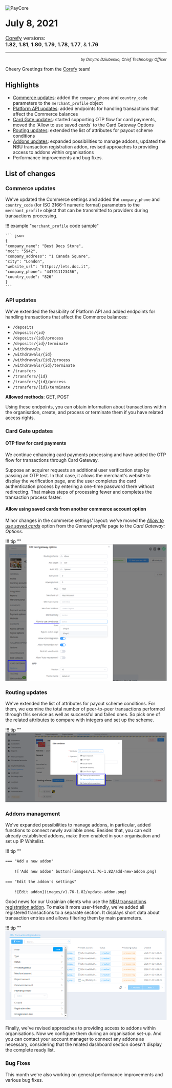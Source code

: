 <img src="/release-notes/images/paycore_illustration_newstyle-cool-cubes.jpg" alt="PayCore" style="width: 375px; float: left; padding-right: 15px;">

# July 8, 2021

<span style="font-size: 115%">[Corefy](https://corefy.com/) versions:<br>
**1.82**, **1.81**, **1.80**, **1.79**, **1.78**, **1.77**, & **1.76**</span>
<hr>
<div style="text-align: right; font-size: 85%; font-style: italic;">by Dmytro Dziubenko, Chief Technology Officer</div>

Cheery Greetings from the [Corefy](https://corefy.com/) team!

## Highlights

* [Commerce updates](#commerce-updates): added the `company_phone` and `country_code` parameters to the `merchant_profile` object
* [Platform API updates](#api-updates): added endpoints for handling transactions that affect the Commerce balances
* [Card Gate updates](#card-gate-updates): started supporting OTP flow for card payments, moved the 'Allow to use saved cards' to the Card Gateway Options
* [Routing updates](#routing-updates): extended the list of attributes for payout scheme conditions
* [Addons updates](#addons-management): expanded possibilities to manage addons, updated the NBU transaction registration addon, revised approaches to providing access to addons within organisations
* Performance improvements and bug fixes.

## List of changes

### Commerce updates

We've updated the Commerce settings and added the `company_phone` and `country_code` (for ISO 3166-1 numeric format) parameters to the `merchant_profile` object that can be transmitted to providers during transactions processing.

!!! example "`merchant_profile` code sample"

    ``` json
    {
    "company_name": "Best Docs Store",
    "mcc": "5942",
    "company_address": "1 Canada Square",
    "city": "London",
    "website_url": "https://lets.doc.it",
    "company_phone": "447911123456",
    "country_code": "826"
    }
    ```

### API updates

We've extended the feasibility of Platform API and added endpoints for handling transactions that affect the Commerce balances:

* `/deposits`
* `/deposits/{id}`
* `/deposits/{id}/process`
* `/deposits/{id}/terminate`
* `/withdrawals`
* `/withdrawals/{id}`
* `/withdrawals/{id}/process`
* `/withdrawals/{id}/terminate`
* `/transfers`
* `/transfers/{id}`
* `/transfers/{id}/process`
* `/transfers/{id}/terminate`

**Allowed methods**: GET, POST

Using these endpoints, you can obtain information about transactions within the organisation, create, and process or terminate them if you have related access rights.

### Card Gate updates

#### OTP flow for card payments

We continue enhancing card payments processing and have added the OTP flow for transactions through Card Gateway.

Suppose an acquirer requests an additional user verification step by passing an OTP test. In that case, it allows the merchant's website to display the verification page, and the user completes the card authentication process by entering a one-time password there without redirecting. That makes steps of processing fewer and completes the transaction process faster.

#### Allow using saved cards from another commerce account option

Minor changes in the commerce settings' layout: we've moved the [*Allow to use saved cards*](https://docs.paycore.io/release-notes/v1.54-1.65/#share-saved-card-tokens-between-commerce-accounts) option from the *General profile* page to the *Card Gateway: Options*.

!!! tip ""
    ![Allow to use saved cards](images/v1.76-1.82/allow-to-use-saved-cards.png)

### Routing updates

We've extended the list of attributes for payout scheme conditions. For them, we examine the total number of peer-to-peer transactions performed through this service as well as successful and failed ones. So pick one of the related attributes to compare with integers and set up the scheme.

!!! tip ""
    ![The group of p2p-transactions' counters](images/v1.76-1.82/p2p-attributes.png)

### Addons management

We've expanded possibilities to manage addons, in particular, added functions to connect newly available ones. Besides that, you can edit already established addons, make them enabled in your organisation and set up IP Whitelist.

!!! tip ""

    === "Add a new addon"

        !['Add new addon' button](images/v1.76-1.82/add-new-addon.png)
    
    === "Edit the addon's settings"
    
        ![Edit addon](images/v1.76-1.82/update-addon.png)

Good news for our Ukrainian clients who use the [NBU transactions registration addon](/release-notes/archive/2020/v1.22/#new-addon). To make it more user-friendly, we've added all registered transactions to a separate section. It displays short data about transaction entries and allows filtering them by main parameters.

!!! tip ""
    ![Transaction registrations filter](images/v1.76-1.82/NBU-addon.png)

Finally, we've revised approaches to providing access to addons within organisations. Now we configure them during an organisation set-up. And you can contact your account manager to connect any addons as necessary, considering that the related dashboard section doesn't display the complete ready list.

### Bug Fixes

This month we're also working on general performance improvements and various bug fixes.
